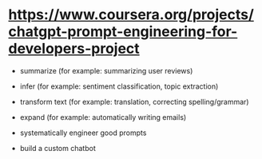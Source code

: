 # https://www.coursera.org/projects/chatgpt-prompt-engineering-for-developers-project

- summarize (for example: summarizing user reviews)
- infer (for example: sentiment classification, topic extraction)
- transform text (for example: translation, correcting spelling/grammar)
- expand (for example: automatically writing emails)

- systematically engineer good prompts
- build a custom chatbot
